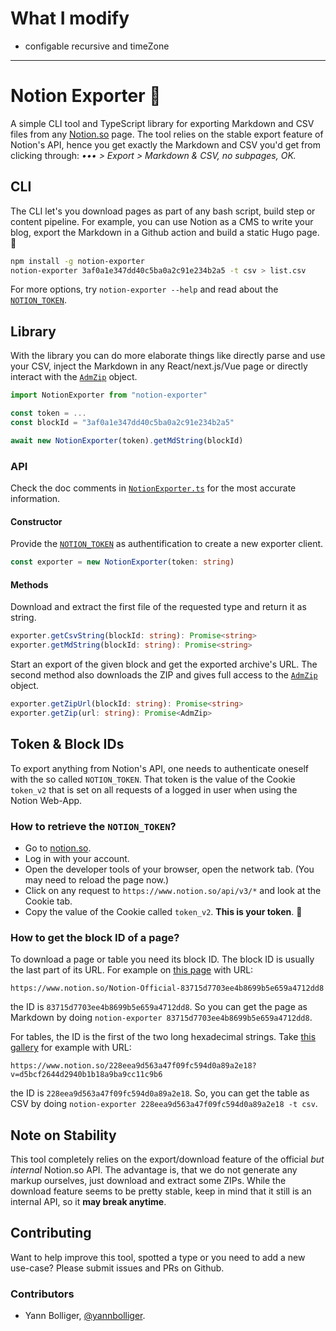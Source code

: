 # What I modify
- configable recursive and timeZone

----

# Notion Exporter 🛫

A simple CLI tool and TypeScript library for exporting Markdown and CSV files
from any [Notion.so](https://notion.so) page. The tool relies on the stable
export feature of Notion's API, hence you get exactly the Markdown and CSV you'd
get from clicking through: _••• > Export > Markdown & CSV, no subpages, OK._

## CLI

The CLI let's you download pages as part of any bash script, build step or
content pipeline. For example, you can use Notion as a CMS to write your blog,
export the Markdown in a Github action and build a static Hugo page. 🎉

```bash
npm install -g notion-exporter
notion-exporter 3af0a1e347dd40c5ba0a2c91e234b2a5 -t csv > list.csv
```

For more options, try `notion-exporter --help` and read about the
[`NOTION_TOKEN`](#token--block-ids).

## Library

With the library you can do more elaborate things like directly parse and use
your CSV, inject the Markdown in any React/next.js/Vue page or directly interact
with the [`AdmZip`](https://github.com/cthackers/adm-zip) object.

```ts
import NotionExporter from "notion-exporter"

const token = ...
const blockId = "3af0a1e347dd40c5ba0a2c91e234b2a5"

await new NotionExporter(token).getMdString(blockId)
```

### API

Check the doc comments in [`NotionExporter.ts`](./src/NotionExporter.ts) for the
most accurate information.

#### Constructor

Provide the [`NOTION_TOKEN`](#token--block-ids) as authentification to create a
new exporter client.

```ts
const exporter = new NotionExporter(token: string)
```

#### Methods

Download and extract the first file of the requested type and return it as
string.

```ts
exporter.getCsvString(blockId: string): Promise<string>
exporter.getMdString(blockId: string): Promise<string>
```

Start an export of the given block and get the exported archive's URL. The
second method also downloads the ZIP and gives full access to the
[`AdmZip`](https://github.com/cthackers/adm-zip) object.

```ts
exporter.getZipUrl(blockId: string): Promise<string>
exporter.getZip(url: string): Promise<AdmZip>
```

## Token & Block IDs

To export anything from Notion's API, one needs to authenticate oneself with the
so called `NOTION_TOKEN`. That token is the value of the Cookie `token_v2` that
is set on all requests of a logged in user when using the Notion Web-App.

### How to retrieve the `NOTION_TOKEN`?

- Go to [notion.so](https://notion.so).
- Log in with your account.
- Open the developer tools of your browser, open the network tab. (You may need
  to reload the page now.)
- Click on any request to `https://www.notion.so/api/v3/*` and look at the
  Cookie tab.
- Copy the value of the Cookie called `token_v2`. **This is your token**. 🚀

### How to get the block ID of a page?

To download a page or table you need its block ID. The block ID is usually the
last part of its URL. For example on
[this page](https://www.notion.so/Notion-Official-83715d7703ee4b8699b5e659a4712dd8)
with URL:

```
https://www.notion.so/Notion-Official-83715d7703ee4b8699b5e659a4712dd8
```

the ID is `83715d7703ee4b8699b5e659a4712dd8`. So you can get the page as
Markdown by doing `notion-exporter 83715d7703ee4b8699b5e659a4712dd8`.

For tables, the ID is the first of the two long hexadecimal strings. Take
[this gallery](https://www.notion.so/228eea9d563a47f09fc594d0a89a2e18?v=d5bcf2644d2940b1b18a9ba9cc11c9b6)
for example with URL:

```
https://www.notion.so/228eea9d563a47f09fc594d0a89a2e18?v=d5bcf2644d2940b1b18a9ba9cc11c9b6
```

the ID is `228eea9d563a47f09fc594d0a89a2e18`. So, you can get the table as CSV
by doing `notion-exporter 228eea9d563a47f09fc594d0a89a2e18 -t csv`.

## Note on Stability

This tool completely relies on the export/download feature of the official _but
internal_ Notion.so API. The advantage is, that we do not generate any markup
ourselves, just download and extract some ZIPs. While the download feature seems
to be pretty stable, keep in mind that it still is an internal API, so it **may
break anytime**.

## Contributing

Want to help improve this tool, spotted a type or you need to add a new
use-case? Please submit issues and PRs on Github.

### Contributors

- Yann Bolliger, [@yannbolliger](https://github.com/yannbolliger).
